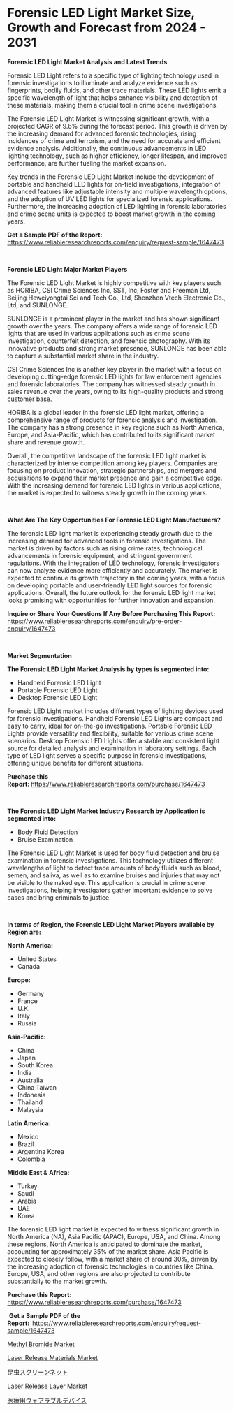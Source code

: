 <p><h1>Forensic LED Light Market Size, Growth and Forecast from 2024 - 2031</h1></p><p><strong>Forensic LED Light Market Analysis and Latest Trends</strong></p>
<p><p>Forensic LED Light refers to a specific type of lighting technology used in forensic investigations to illuminate and analyze evidence such as fingerprints, bodily fluids, and other trace materials. These LED lights emit a specific wavelength of light that helps enhance visibility and detection of these materials, making them a crucial tool in crime scene investigations.</p><p>The Forensic LED Light Market is witnessing significant growth, with a projected CAGR of 9.6% during the forecast period. This growth is driven by the increasing demand for advanced forensic technologies, rising incidences of crime and terrorism, and the need for accurate and efficient evidence analysis. Additionally, the continuous advancements in LED lighting technology, such as higher efficiency, longer lifespan, and improved performance, are further fueling the market expansion.</p><p>Key trends in the Forensic LED Light Market include the development of portable and handheld LED lights for on-field investigations, integration of advanced features like adjustable intensity and multiple wavelength options, and the adoption of UV LED lights for specialized forensic applications. Furthermore, the increasing adoption of LED lighting in forensic laboratories and crime scene units is expected to boost market growth in the coming years.</p></p>
<p><strong>Get a Sample PDF of the Report:&nbsp;</strong> <a href="https://www.reliableresearchreports.com/enquiry/request-sample/1647473">https://www.reliableresearchreports.com/enquiry/request-sample/1647473</a></p>
<p>&nbsp;</p>
<p><strong>Forensic LED Light Major Market Players</strong></p>
<p><p>The Forensic LED Light Market is highly competitive with key players such as HORIBA, CSI Crime Sciences Inc, SST, Inc, Foster and Freeman Ltd, Beijing Heweiyongtai Sci and Tech Co., Ltd, Shenzhen Vtech Electronic Co., Ltd, and SUNLONGE. </p><p>SUNLONGE is a prominent player in the market and has shown significant growth over the years. The company offers a wide range of forensic LED lights that are used in various applications such as crime scene investigation, counterfeit detection, and forensic photography. With its innovative products and strong market presence, SUNLONGE has been able to capture a substantial market share in the industry.</p><p>CSI Crime Sciences Inc is another key player in the market with a focus on developing cutting-edge forensic LED lights for law enforcement agencies and forensic laboratories. The company has witnessed steady growth in sales revenue over the years, owing to its high-quality products and strong customer base.</p><p>HORIBA is a global leader in the forensic LED light market, offering a comprehensive range of products for forensic analysis and investigation. The company has a strong presence in key regions such as North America, Europe, and Asia-Pacific, which has contributed to its significant market share and revenue growth.</p><p>Overall, the competitive landscape of the forensic LED light market is characterized by intense competition among key players. Companies are focusing on product innovation, strategic partnerships, and mergers and acquisitions to expand their market presence and gain a competitive edge. With the increasing demand for forensic LED lights in various applications, the market is expected to witness steady growth in the coming years.</p></p>
<p>&nbsp;</p>
<p><strong>What Are The Key Opportunities For Forensic LED Light Manufacturers?</strong></p>
<p><p>The forensic LED light market is experiencing steady growth due to the increasing demand for advanced tools in forensic investigations. The market is driven by factors such as rising crime rates, technological advancements in forensic equipment, and stringent government regulations. With the integration of LED technology, forensic investigators can now analyze evidence more efficiently and accurately. The market is expected to continue its growth trajectory in the coming years, with a focus on developing portable and user-friendly LED light sources for forensic applications. Overall, the future outlook for the forensic LED light market looks promising with opportunities for further innovation and expansion.</p></p>
<p><strong>Inquire or Share Your Questions If Any Before Purchasing This Report:</strong> <a href="https://www.reliableresearchreports.com/enquiry/pre-order-enquiry/1647473">https://www.reliableresearchreports.com/enquiry/pre-order-enquiry/1647473</a></p>
<p>&nbsp;</p>
<p><strong>Market Segmentation</strong></p>
<p><strong>The Forensic LED Light Market Analysis by types is segmented into:</strong></p>
<p><ul><li>Handheld Forensic LED Light</li><li>Portable Forensic LED Light</li><li>Desktop Forensic LED Light</li></ul></p>
<p><p>Forensic LED Light market includes different types of lighting devices used for forensic investigations. Handheld Forensic LED Lights are compact and easy to carry, ideal for on-the-go investigations. Portable Forensic LED Lights provide versatility and flexibility, suitable for various crime scene scenarios. Desktop Forensic LED Lights offer a stable and consistent light source for detailed analysis and examination in laboratory settings. Each type of LED light serves a specific purpose in forensic investigations, offering unique benefits for different situations.</p></p>
<p><strong>Purchase this Report:&nbsp;</strong><a href="https://www.reliableresearchreports.com/purchase/1647473">https://www.reliableresearchreports.com/purchase/1647473</a></p>
<p>&nbsp;</p>
<p><strong>The Forensic LED Light Market Industry Research by Application is segmented into:</strong></p>
<p><ul><li>Body Fluid Detection</li><li>Bruise Examination</li></ul></p>
<p><p>The Forensic LED Light Market is used for body fluid detection and bruise examination in forensic investigations. This technology utilizes different wavelengths of light to detect trace amounts of body fluids such as blood, semen, and saliva, as well as to examine bruises and injuries that may not be visible to the naked eye. This application is crucial in crime scene investigations, helping investigators gather important evidence to solve cases and bring criminals to justice.</p></p>
<p>&nbsp;</p>
<p><strong>In terms of Region, the Forensic LED Light Market Players available by Region are:</strong></p>
<p>
    <p> <strong> North America: </strong>
        <ul>
            <li>United States</li>
            <li>Canada</li>
        </ul>
        </p> 
    <p> <strong> Europe: </strong>
        <ul>
            <li>Germany</li>
            <li>France</li>
            <li>U.K.</li>
            <li>Italy</li>
            <li>Russia</li>
        </ul>
        </p> 
    <p> <strong> Asia-Pacific: </strong>
        <ul>
            <li>China</li>
            <li>Japan</li>
            <li>South Korea</li>
            <li>India</li>
            <li>Australia</li>
            <li>China Taiwan</li>
            <li>Indonesia</li>
            <li>Thailand</li>
            <li>Malaysia</li>
        </ul>
        </p> 
    <p> <strong> Latin America: </strong>
        <ul>
            <li>Mexico</li>
            <li>Brazil</li>
            <li>Argentina Korea</li>
            <li>Colombia</li>
        </ul>
        </p> 
    <p> <strong> Middle East & Africa: </strong>
        <ul>
            <li>Turkey</li>
            <li>Saudi</li>
            <li>Arabia</li>
            <li>UAE</li>
            <li>Korea</li>
        </ul>
    </p>
    </p>
<p><p>The forensic LED light market is expected to witness significant growth in North America (NA), Asia Pacific (APAC), Europe, USA, and China. Among these regions, North America is anticipated to dominate the market, accounting for approximately 35% of the market share. Asia Pacific is expected to closely follow, with a market share of around 30%, driven by the increasing adoption of forensic technologies in countries like China. Europe, USA, and other regions are also projected to contribute substantially to the market growth.</p></p>
<p><strong>Purchase this Report: </strong><a href="https://www.reliableresearchreports.com/purchase/1647473">https://www.reliableresearchreports.com/purchase/1647473</a></p>
<p>&nbsp;<strong>Get a Sample PDF of the Report:&nbsp;&nbsp;</strong><a href="https://www.reliableresearchreports.com/enquiry/request-sample/1647473">https://www.reliableresearchreports.com/enquiry/request-sample/1647473</a></p>
<p><strong></strong></p>
<p><p><a href="https://view.publitas.com/reportprime-1/methyl-bromide-market-size-reflecting-a-forecast-till-2031-market-by-type-by-application-and-by-geography/">Methyl Bromide Market</a></p><p><a href="https://thundering-castanet-c65.notion.site/Laser-Release-Materials-Market-Analysis-Examines-its-Scope-on-Growth-Opportunities-and-Forecasted-T-998c97b8a8ce4f67936f579a957d63b1">Laser Release Materials Market</a></p><p><a href="https://medium.com/@rosario_ramirez1996/%E6%98%86%E8%99%AB%E7%94%A8%E3%82%B9%E3%82%AF%E3%83%AA%E3%83%BC%E3%83%B3%E3%83%8D%E3%83%83%E3%83%88%E5%B8%82%E5%A0%B4%E3%81%AF-%E5%B8%82%E5%A0%B4%E3%82%B7%E3%82%A7%E3%82%A2-%E5%B8%82%E5%A0%B4%E5%8B%95%E5%90%91-%E5%B8%82%E5%A0%B4%E6%88%90%E9%95%B7%E3%81%AB%E9%96%A2%E3%81%99%E3%82%8B%E6%83%85%E5%A0%B1%E3%82%92%E6%8F%90%E4%BE%9B%E3%81%97%E3%81%BE%E3%81%99-ce937157913a">昆虫スクリーンネット</a></p><p><a href="https://bubble-tree-ea4.notion.site/Laser-Release-Layer-Market-Provides-Detailed-Segmentation-of-this-Market-based-on-Type-Application--7de15473d51749f981bdc38bdb4165be">Laser Release Layer Market</a></p><p><a href="https://medium.com/@rosario_ramirez1996/%E5%8C%BB%E7%99%82%E7%94%A8%E3%82%A6%E3%82%A7%E3%82%A2%E3%83%A9%E3%83%96%E3%83%AB%E3%83%87%E3%83%90%E3%82%A4%E3%82%B9%E5%B8%82%E5%A0%B4%E3%81%AE%E3%82%A4%E3%83%B3%E3%82%B5%E3%82%A4%E3%83%88-%E5%B8%82%E5%A0%B4%E5%8B%95%E5%90%91-%E6%88%90%E9%95%B7-2024%E5%B9%B4%E3%81%8B%E3%82%892031%E5%B9%B4%E3%81%BE%E3%81%A7%E3%81%AE%E4%BA%88%E6%B8%AC-2249dc616382">医療用ウェアラブルデバイス</a></p></p>
